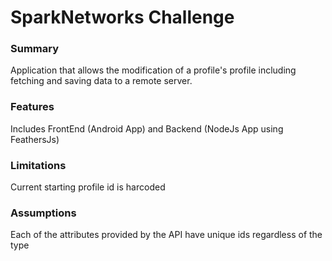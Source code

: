 # SparkNetworks Challenge
### Summary
Application that allows the modification of a profile's profile including fetching and saving data
 to a remote server.

### Features
Includes FrontEnd (Android App) and Backend (NodeJs App using FeathersJs)

### Limitations
Current starting profile id is harcoded

### Assumptions
Each of the attributes provided by the API have unique ids regardless of the type